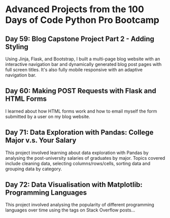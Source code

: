 <h1> Advanced Projects from the 100 Days of Code Python Pro Bootcamp </h1>

<h2> Day 59: Blog Capstone Project Part 2 - Adding Styling </h2>
Using Jinja, Flask, and Bootstrap, I built a multi-page blog website with an interactive navigation bar and dynamically generated blog post pages with full screen titles. It's also fully mobile responsive with an adaptive navigation bar.

<h2> Day 60: Making POST Requests with Flask and HTML Forms </h2>
I learned about how HTML forms work and how to email myself the form submitted by a user on my blog website.

<h2> Day 71: Data Exploration with Pandas: College Major v.s. Your Salary </h2>
This project involved learning about data exploration with Pandas by analysing the post-university salaries of graduates by major. Topics covered include cleaning data, selecting columns/rows/cells, sorting data and grouping data by category.

<h2> Day 72: Data Visualisation with Matplotlib: Programming Languages </h2>
This project involved analysing the popularity of different programming languages over time using the tags on Stack Overflow posts...

